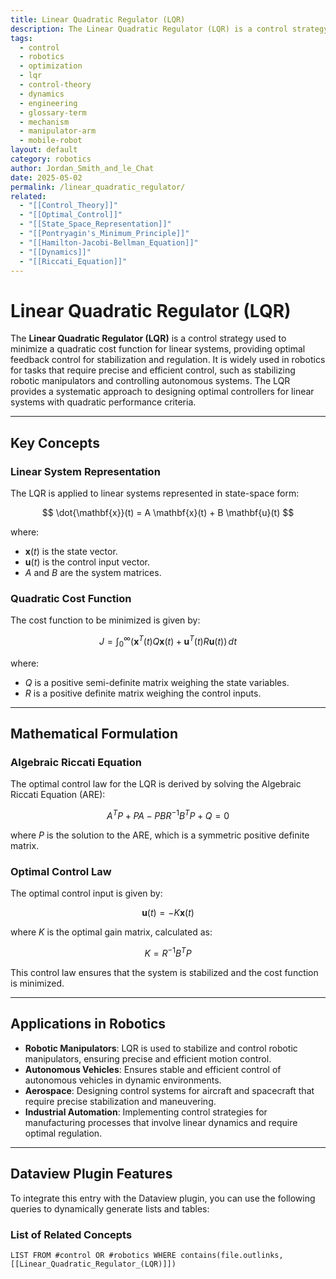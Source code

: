 ```yaml
---
title: Linear Quadratic Regulator (LQR)
description: The Linear Quadratic Regulator (LQR) is a control strategy used to minimize a quadratic cost function for linear systems, providing optimal feedback control for stabilization and regulation.
tags:
  - control
  - robotics
  - optimization
  - lqr
  - control-theory
  - dynamics
  - engineering
  - glossary-term
  - mechanism
  - manipulator-arm
  - mobile-robot
layout: default
category: robotics
author: Jordan_Smith_and_le_Chat
date: 2025-05-02
permalink: /linear_quadratic_regulator/
related:
  - "[[Control_Theory]]"
  - "[[Optimal_Control]]"
  - "[[State_Space_Representation]]"
  - "[[Pontryagin's_Minimum_Principle]]"
  - "[[Hamilton-Jacobi-Bellman_Equation]]"
  - "[[Dynamics]]"
  - "[[Riccati_Equation]]"
---
```


# Linear Quadratic Regulator (LQR)

The **Linear Quadratic Regulator (LQR)** is a control strategy used to minimize a quadratic cost function for linear systems, providing optimal feedback control for stabilization and regulation. It is widely used in robotics for tasks that require precise and efficient control, such as stabilizing robotic manipulators and controlling autonomous systems. The LQR provides a systematic approach to designing optimal controllers for linear systems with quadratic performance criteria.

---

## Key Concepts

### Linear System Representation

The LQR is applied to linear systems represented in state-space form:

$$
\dot{\mathbf{x}}(t) = A \mathbf{x}(t) + B \mathbf{u}(t)
$$

where:
- $\mathbf{x}(t)$ is the state vector.
- $\mathbf{u}(t)$ is the control input vector.
- $A$ and $B$ are the system matrices.

### Quadratic Cost Function

The cost function to be minimized is given by:

$$
J = \int_0^\infty (\mathbf{x}^T(t) Q \mathbf{x}(t) + \mathbf{u}^T(t) R \mathbf{u}(t)) \, dt
$$

where:
- $Q$ is a positive semi-definite matrix weighing the state variables.
- $R$ is a positive definite matrix weighing the control inputs.

---

## Mathematical Formulation

### Algebraic Riccati Equation

The optimal control law for the LQR is derived by solving the Algebraic Riccati Equation (ARE):

$$
A^T P + PA - PBR^{-1}B^T P + Q = 0
$$

where $P$ is the solution to the ARE, which is a symmetric positive definite matrix.

### Optimal Control Law

The optimal control input is given by:

$$
\mathbf{u}(t) = -K \mathbf{x}(t)
$$

where $K$ is the optimal gain matrix, calculated as:

$$
K = R^{-1} B^T P
$$

This control law ensures that the system is stabilized and the cost function is minimized.

---

## Applications in Robotics

- **Robotic Manipulators**: LQR is used to stabilize and control robotic manipulators, ensuring precise and efficient motion control.
- **Autonomous Vehicles**: Ensures stable and efficient control of autonomous vehicles in dynamic environments.
- **Aerospace**: Designing control systems for aircraft and spacecraft that require precise stabilization and maneuvering.
- **Industrial Automation**: Implementing control strategies for manufacturing processes that involve linear dynamics and require optimal regulation.

---

## Dataview Plugin Features

To integrate this entry with the Dataview plugin, you can use the following queries to dynamically generate lists and tables:

### List of Related Concepts

```dataview
LIST FROM #control OR #robotics WHERE contains(file.outlinks, [[Linear_Quadratic_Regulator_(LQR)]])
